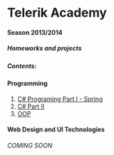Telerik Academy
===============
#### Season 2013/2014

##### Homeworks and projects

##### Contents:
#### Programming
 1.  [C# Programing Part I - Spring](https://github.com/Anastasoff/Telerik-Academy/tree/master/Programming/CSharpPartOne-Spring)
 2.  [C# Part II](https://github.com/Anastasoff/Telerik-Academy/tree/master/Programming/CSharpPartTwo)
 3.  [OOP](https://github.com/Anastasoff/Telerik-Academy/tree/master/Programming/OOP)

#### Web Design and UI Technologies

###### COMING SOON
